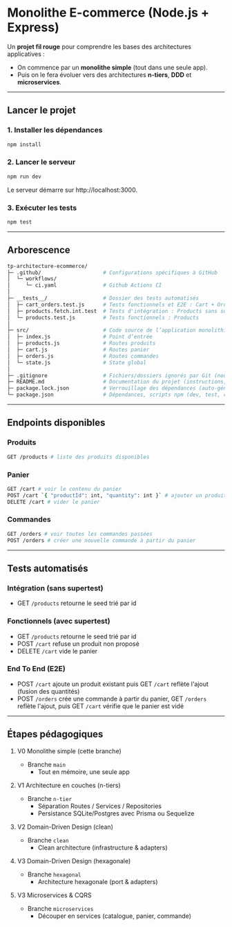 # Monolithe E-commerce (Node.js + Express)

Un **projet fil rouge** pour comprendre les bases des architectures applicatives :

- On commence par un **monolithe simple** (tout dans une seule app).
- Puis on le fera évoluer vers des architectures **n-tiers**, **DDD** et **microservices**.

---

## Lancer le projet

### 1. Installer les dépendances

```bash
npm install
```

### 2. Lancer le serveur

```bash
npm run dev
```

Le serveur démarre sur http://localhost:3000.

### 3. Exécuter les tests

```bash
npm test
```

---

## Arborescence

```bash
tp-architecture-ecommerce/
├─ .github/                    # Configurations spécifiques à GitHub
│  └─ workflows/
│     └─ ci.yaml               # Github Actions CI
│
├─ __tests__/                  # Dossier des tests automatisés
│  ├─ cart_orders.test.js      # Tests fonctionnels et E2E : Cart + Orders
│  ├─ products.fetch.int.test  # Tests d'intégration : Products sans supertest
│  └─ products.test.js         # Tests fonctionnels : Products
│
├─ src/                        # Code source de l’application monolithique
│  ├─ index.js                 # Point d’entrée
│  ├─ products.js              # Routes produits
│  ├─ cart.js                  # Routes panier
│  ├─ orders.js                # Routes commandes
│  └─ state.js                 # State global
│
├─ .gitignore                  # Fichiers/dossiers ignorés par Git (node_modules, coverage, etc.)
├─ README.md                   # Documentation du projet (instructions, endpoints, etc.)
├─ package.lock.json           # Verrouillage des dépendances (auto-généré par npm)
└─ package.json                # Dépendances, scripts npm (dev, test, coverage, etc.)
```

---

## Endpoints disponibles

### Produits

```bash
GET /products # liste des produits disponibles
```

### Panier

```bash
GET /cart # voir le contenu du panier
POST /cart `{ "productId": int, "quantity": int }` # ajouter un produit
DELETE /cart # vider le panier
```

### Commandes

```bash
GET /orders # voir toutes les commandes passées
POST /orders # créer une nouvelle commande à partir du panier
```

---

## Tests automatisés

### Intégration (sans supertest)

- GET `/products` retourne le seed trié par id

### Fonctionnels (avec supertest)

- GET `/products` retourne le seed trié par id
- POST `/cart` refuse un produit non proposé
- DELETE `/cart` vide le panier

### End To End (E2E)

- POST `/cart` ajoute un produit existant puis GET `/cart` reflète l'ajout (fusion des quantités)
- POST `/orders` crée une commande à partir du panier, GET `/orders` reflète l'ajout, puis GET `/cart` vérifie que le panier est vidé

---

## Étapes pédagogiques

1. V0 Monolithe simple (cette branche)

   - Branche `main`
     - Tout en mémoire, une seule app

2. V1 Architecture en couches (n-tiers)

   - Branche `n-tier`
     - Séparation Routes / Services / Repositories
     - Persistance SQLite/Postgres avec Prisma ou Sequelize

3. V2 Domain-Driven Design (clean)

   - Branche `clean`
     - Clean architecture (infrastructure & adapters)

4. V3 Domain-Driven Design (hexagonale)

   - Branche `hexagonal`
     - Architecture hexagonale (port & adapters)

5. V3 Microservices & CQRS
   - Branche `microservices`
     - Découper en services (catalogue, panier, commande)
